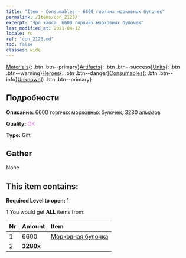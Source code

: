 ```yaml
---
title: "Item - Consumables - 6600 горячих морковных булочек"
permalink: /Items/con_2123/
excerpt: "Эра хаоса  6600 горячих морковных булочек"
last_modified_at: 2021-04-12
locale: ru
ref: "con_2123.md"
toc: false
classes: wide
---
```

 [Materials](/ru/Items/){: .btn .btn--primary}[Artifacts](/ru/Items/Artifacts/){: .btn .btn--success}[Units](/ru/Items/Units/){: .btn .btn--warning}[Heroes](/ru/Items/Heroes/){: .btn .btn--danger}[Consumables](/ru/Items/Consumables/){: .btn .btn--info}[Unknown](/ru/Items/Unknown/){: .btn .btn--primary}

## Подробности
 **Описание:** 6600 горячих морковных булочек, 3280 алмазов

 **Quality:** <span style="color: #DA70D6">OK</span>

 **Type:** Gift

## Gather

  None

## This item contains:

 **Required Level to open:** 1

 1 You would get **ALL** items  from:

  | Nr | Amount |     Item    |
  |:---|:-------|:------------|
  | 1 | 6600 | [Морковная булочка](/ru/Items/con_2119/) | 
  | 2 |  **3280x** | <i class="fas fa-gem"/> |  | 

